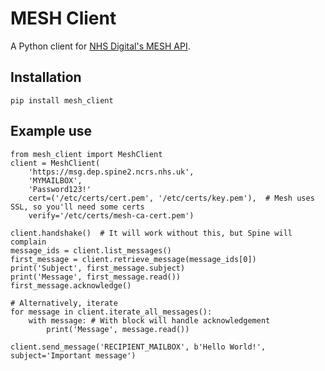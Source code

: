 MESH Client
===========

A Python client for [NHS Digital's MESH API](https://meshapi.docs.apiary.io/).

Installation
------------

```
pip install mesh_client
```

Example use
-----------

```
from mesh_client import MeshClient
client = MeshClient(
    'https://msg.dep.spine2.ncrs.nhs.uk',
    'MYMAILBOX',
    'Password123!'
    cert=('/etc/certs/cert.pem', '/etc/certs/key.pem'),  # Mesh uses SSL, so you'll need some certs
    verify='/etc/certs/mesh-ca-cert.pem')

client.handshake()  # It will work without this, but Spine will complain
message_ids = client.list_messages()
first_message = client.retrieve_message(message_ids[0])
print('Subject', first_message.subject)
print('Message', first_message.read())
first_message.acknowledge()

# Alternatively, iterate
for message in client.iterate_all_messages():
    with message: # With block will handle acknowledgement
        print('Message', message.read())

client.send_message('RECIPIENT_MAILBOX', b'Hello World!', subject='Important message')
```
